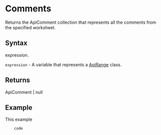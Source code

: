 # Comments

Returns the ApiComment collection that represents all the comments from the specified worksheet.

## Syntax

expression.

`expression` - A variable that represents a [ApiRange](../ApiRange.md) class.

## Returns

ApiComment | null

## Example

This example

```javascript
	code
```
